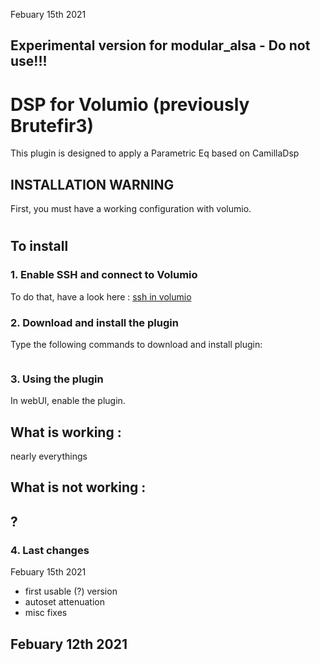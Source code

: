 Febuary 15th 2021


##  Experimental version for modular_alsa - Do not use!!!


#	DSP for Volumio (previously Brutefir3)


This plugin is designed to apply a Parametric Eq based on CamillaDsp





## INSTALLATION WARNING

First, you must have a working configuration with volumio.

#
## To install

### 1. Enable SSH and connect to Volumio

To do that, have a look here : [ssh in volumio](https://volumio.github.io/docs/User_Manual/SSH.html)

### 2. Download and install the plugin

Type the following commands to download and install plugin:

```

```

### 3. Using the plugin

In webUI, enable the plugin.

## What is working :

nearly everythings


## What is not working :
?
- 

### 4. Last changes

Febuary 15th 2021

- first usable (?) version
- autoset attenuation
- misc fixes

Febuary 12th 2021
- 
